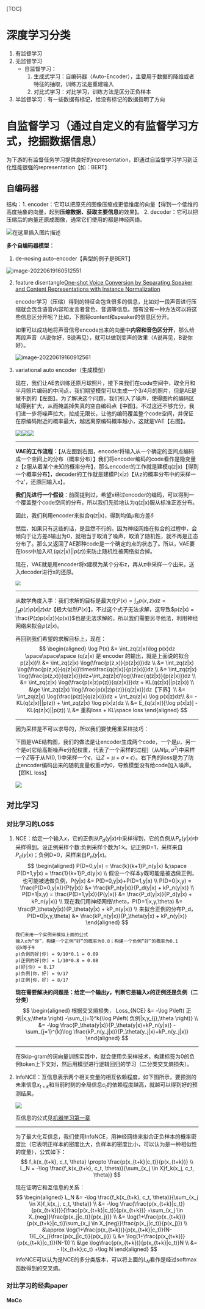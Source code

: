 [TOC]

# 深度学习分类

1. 有监督学习
2. 无监督学习
   - 自监督学习：
     1. 生成式学习：自编码器（Auto-Encoder），主要用于数据的降维或者特征的抽取，训练方法是重建输入
     1. 对比式学习：对比学习，训练方法是区分正负样本
3. 半监督学习：有一些数据有标记，给没有标记的数据指明了方向



# 自监督学习（通过自定义的有监督学习方式，挖掘数据信息）

为下游的有监督任务学习提供良好的representation，即通过自监督学习学习到泛化性能很强的representation【如：BERT】

## 自编码器

结构：1. encoder：它可以把原先的图像压缩成更低维度的向量【得到一个低维的高度抽象的向量，起到**压缩数据、获取主要信息**的效果】。 2. decoder：它可以把压缩后的向量还原成图像，通常它们使用的都是神经网络。

![在这里插入图片描述](01-autoencoder1.png)

**多个自编码器模型：**

1. de-nosing auto-encoder【典型的例子是BERT】

![image-20220619160512551](01-autoencoder2.png)

2. feature disentangle[One-shot Voice Conversion by Separating Speaker and Content Representations with Instance Normalization](https://arxiv.org/abs/1904.05742)

   encoder学习（压缩）得到的特征会包含很多的信息，比如对一段声音进行压缩就会包含语音内容和发言者音色、音调等信息。那有没有一种方法可以将这些信息区分开呢？比如，下图将content和speaker的信息区分开。

   如果可以成功地将声音信号encode出来的向量中**内容和音色区分开**，那么给两段声音（A说你好，B说再见），就可以做到变声的效果（A说再见，B说你好）。

   ![image-20220619160912561](01-autoencoder3.png)

3. variational auto encoder（生成模型）

   现在，我们让AE去训练还原月球照片，接下来我们在code空间中，取全月和半月照片编码的中间点，我们期望模型可以生成一个3/4月的照片，但是AE是做不到的【左图】。为了解决这个问题，我们引入了噪声，使得图片的编码区域得到扩大，从而掩盖掉失真的空白编码点【中图】。不过这还不够充分，我们进一步将噪声拉大，拉成无限长，让他的编码覆盖整个code空间，并保证在原编码附近的概率最大，越远离原编码概率越小，这就是VAE【右图】。

   ![](01-vae2.jpg)![](01-vae3.jpg)![](01-vae4.jpg)

   ------

   **VAE的工作流程：**【从左图到右图，encoder将输入从一个确定的空间点编码成一个空间上的分布（概率分布）】我们将encoder编码的code看作是隐变量z【z服从着某个未知的概率分布】，那么encoder的工作就是建模q(z|x)【得到一个概率分布】，decoder的工作就是建模P(x|z)【从z的概率分布中的采样一个z'，还原回输入x】。

   **我们先进行一个假设**：前面提到过，希望x经过encoder的编码，可以得到一个覆盖整个code空间的分布，所以我们先验地认为q(z|x)服从标准正态分布。

   因此，我们利用encoder来拟合q(z|x)，得到均值$\mu$和方差$\delta$
   
   然后，如果只有这些的话，是显然不行的。因为神经网络在拟合的过程中，会倾向于让方差$\delta$输出为0，就相当于取消了噪声，取消了随机性，就不再是正态分布了。那么又返回了AE那种code是一个确定的点的状态了。所以，VAE要在loss中加入$KL(q(z|x)||p(z))$来防止随机性被网络拟合掉。
   
   现在，VAE就是用encoder将x建模为某个分布z，再从z中采样一个出来，送入decoder进行x的还原。
   
   <img src="01-vae5.jpg" style="zoom:80%;" />
   
   ------
   
   从数学角度入手：我们求解的目标是最大化$P(x) = \int_zp(x,z)dz = \int_zp(z)p(x|z)dz$【极大似然$P(x)$】，不过这个式子无法求解，这导致$p(z|x) = \frac{P(z)p(x|z)}{p(x)}$也是无法求解的，所以我们需要另寻他法，利用神经网络来拟合$p(z|x)$。
   
   再回到我们希望的求解目标上，现在：
   $$
   \begin{aligned}
   \log P(x) &= \int_zq(z|x)\log p(x)dz  \space\space\space (q(z|x) 是 encoder 的输出，就是上面说的拟合p(z|x))\\
   &= \int_zq(z|x) \log(\frac{p(z,x)}{p(z|x)})dz \\
   &= \int_zq(z|x) \log(\frac{p(z,x)}{q(z|x)}\times\frac{q(z|x)}{p(z|x)})dz \\
   &= \int_zq(z|x) \log(\frac{p(z,x)}{q(z|x)})dz+\int_zq(z|x)\log(\frac{q(z|x)}{p(z|x)})dz \\
   &= \int_zq(z|x) \log(\frac{p(x|z)p(z)}{q(z|x)})dz + KL(q(z|x)||p(z|x)) \\
   &\ge \int_zq(z|x) \log(\frac{p(x|z)p(z)}{q(z|x)})dz【下界】\\
   &= \int_zq(z|x) \log(\frac{p(z)}{q(z|x)})dz + \int_zq(z|x) \log p(x|z)dz\\
   &= -KL(q(z|x)||p(z)) + \int_zq(z|x) \log p(x|z)dz \\
   &= E_{q(z|x)}[\log p(x|z)] - KL(q(z|x)||p(z)) \\
   &= 重构loss + KL\space loss
   \end{aligned}
   $$
   
   ------
   
   因为采样是不可以求导的，所以我们要使用重采样技巧：
   
   下图是VAE结构图，我们的做法是让encoder生成两个code，一个是$\mu$，另一个是$\sigma$[它给高斯噪声e分配权重，代表了一个采样的过程]（从$N(\mu,\sigma^2)$中采样一个$Z$等于从$N(0,1)$中采样一个$\epsilon$，让$Z=\mu+\sigma \times \epsilon$）。右下角的loss是为了防止encoder编码出来的随机变量权重$\sigma$为0，导致模型没有给code加入噪声。【即KL loss】
   
   ![](01-vae.png)
   



## 对比学习

### 对比学习的LOSS

1. NCE：给定一个输入$x$，它的正例从$P_d(y|x)$中采样得到，它的负例从$P_n(y|x)$中采样得到。设正例采样个数:负例采样个数为1:k。记正例D=1，采样来自$P_d(y|x)$；负例D=0，采样来自$P_n(y|x)$。
   $$
   \begin{aligned}
   P(D=0,y|x) = \frac{k}{k+1}P_n(y|x) &;\space
   P(D=1,y|x) = \frac{1}{k+1}P_d(y|x) \\
   假设一个样本y既可能是被选做正例，也可能被选做负例，P(y|x) &= P(D=0,y|x)+P(D=1,y|x) \\
   P(D=0|x,y) = \frac{P(D=0,y|x)}{P(y|x)} &= \frac{kP_n(y|x)}{P_d(y|x) + kP_n(y|x)} \\
   P(D=1|x,y) = \frac{P(D=1,y|x)}{P(y|x)} &= \frac{P_d(y|x)}{P_d(y|x) + kP_n(y|x)} \\
   现在我们用神经网络\theta，P(D=1|x,y,\theta) &= \frac{P_\theta(y|x)}{P_\theta(y|x) + kP_n(y|x)} \\
   来拟合正例的分布P_d，P(D=0|x,y,\theta) &= \frac{kP_n(y|x)}{P_\theta(y|x) + kP_n(y|x)}
   \end{aligned}
   $$
   ```
   我们来用一个实例来模拟上面的公式
   输入x为“你”，构建一个正例“好”的概率为0.8；构建一个负例“好”的概率为0.1
   设k等于9
   p(负例的好|你) = 9/10*0.1 = 0.09
   p(正例的好|你) = 1/10*0.8 = 0.08
   p(好|你) = 0.17
   p(负例|你，好) = 9/17
   p(正例|你，好) = 8/17
   ```
   
   **现在需要解决的问题是：给定一个输出$y$，判断它是输入$x$的正例还是负例（二分类）**  
   $$
   \begin{aligned}
   根据交叉熵损失，
   Loss_{NCE} &= -\log P\left( 正例|x,y,\theta \right) -\sum_{j=1}^k{\log P\left( 负例|x,y_{j},\theta \right)} \\
   &= -\log \frac{P_\theta(y|x)}{P_\theta(y|x)+kP_n(y|x)} - \sum_{j=1}^{k}\log \frac{kP_n(y_j|x)}{P_\theta(y_j|x)+kP_n(y_j|x)}
   \end{aligned}
   $$
   
   ------
   
   在Skip-gram的词向量训练实践中，就会使用负采样技术，构建标签为0的负例token上下文对，然后用模型进行逻辑回归的学习（二分类交叉熵损失）。
   
   
   
2. InfoNCE：互信息表示两个相关变量的相互依赖程度，如下图所示，要预测的未来信息$x_{t+k}$和当前时刻的全局信息$c_t$的依赖程度越高，就越可以得到好的预测结果。

    ![](cpc.png)
    
    互信息的公式见[机器学习第一章](my_note\机器学习\01-machine_learning.md)
    
    ------
    
    为了最大化互信息，我们使用InfoNCE，用神经网络来拟合正负样本的概率密度比（它表明正样本的密度比大，负样本的密度比小，可以认为是一种相似性的度量），公式如下：
    $$
    f_k(x_{t+k}, c_t, \theta) \propto \frac{p(x_{t+k}|c_t)}{p(x_{t+k})} \\
    L_N = -\log \frac{f_k(x_{t+k}, c_t, \theta)}{\sum_{x_j \in X}f_k(x_j, c_t, \theta)}
    $$
    
    现在证明它和互信息的关系：
    $$
    \begin{aligned}
    L_N &= -\log \frac{f_k(x_{t+k}, c_t, \theta)}{\sum_{x_j \in X}f_k(x_j, c_t, \theta)} \\
    &= -\log \frac{\frac{p(x_{t+k}|c_t)}{p(x_{t+k})}}{\frac{p(x_{t+k}|c_t)}{p(x_{t+k})} +\sum_{x_j \in X_{neg}}\frac{p(x_j|c_t)}{p(x_j)}} \\
    &= \log(1+\frac{p(x_{t+k})}{p(x_{t+k}|c_t)}\sum_{x_j \in X_{neg}}\frac{p(x_j|c_t)}{p(x_j)}) \\
    &\approx \log(1+\frac{p(x_{t+k})}{p(x_{t+k}|c_t)}(N-1)E_{x_j}\frac{p(x_j|c_t)}{p(x_j)}) \\
    &= \log(1+\frac{p(x_{t+k})}{p(x_{t+k}|c_t)}(N-1)) \\
    &\ge \log\frac{p(x_{t+k})}{p(x_{t+k}|c_t)}N \\
    &= - I(x_{t+k};c_t) +\log N
    \end{aligned}
    $$
    InfoNCE可以认为是NCE的多分类版本，可以将上面的$L_N$看作是经过softmax函数得到的交叉熵。

### 对比学习的经典paper

#### MoCo
